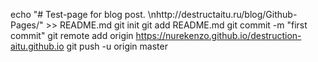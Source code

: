 echo "# Test-page for blog post. \nhttp://destructaitu.ru/blog/Github-Pages/" >> README.md
git init
git add README.md
git commit -m "first commit"
git remote add origin https://nurekenzo.github.io/destruction-aitu.github.io
git push -u origin master
